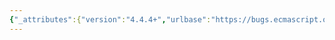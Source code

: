 ```yaml
---
{"_attributes":{"version":"4.4.4+","urlbase":"https://bugs.ecmascript.org/","maintainer":"dherman@mozilla.com"},"bug":{"bug_id":305,"creation_ts":"2012-03-12 17:52:00 -0700","short_desc":"15.7.4.6: Bugs in Number.prototype.toExponential algorithm","delta_ts":"2012-05-04 14:52:13 -0700","product":"Draft for 6th Edition","component":"technical issue","version":"Rev 6: February 2012 Draft","rep_platform":"All","op_sys":"All","bug_status":"RESOLVED","resolution":"FIXED","priority":"Normal","bug_severity":"normal","dependson":301,"everconfirmed":true,"reporter":{"uid":"allen","name":"Allen Wirfs-Brock"},"assigned_to":{"uid":"allen","name":"Allen Wirfs-Brock"},"cc":"dox.jin","long_desc":[{"commentid":751,"comment_count":0,"who":{"uid":"allen","name":"Allen Wirfs-Brock"},"bug_when":"2012-03-12 17:52:28 -0700","thetext":"+++ This bug was initially created as a clone of Bug #301 +++\n\nWhen this Number value is 0 and fractionDigits > 0, according to the algorithm in 15.7.4.6, result is wrong. For example, here are the steps taken for (0).toExponential(1):\n\n1. x = 0\n2. f = 1\n3. skip\n4. s = \"\"\n5. skip\n6. skip\n7. skip\n8. then\n\ta. f = 0\n\tb. m = \"0\"\n\tc. e = 0\n9. skip\n10. skip\n11. then\n\ta. c = \"+\"\n\tb. d = \"0\"\n12. skip\n13. m = \"0e+0\"\n14. return \"0e+0\"\n\n\nThe step 8.a \"a. Let f = 0.\" should be \"a. if fractionDigits is undefined, then let f = 0.\"."},{"commentid":752,"comment_count":1,"who":{"uid":"allen","name":"Allen Wirfs-Brock"},"bug_when":"2012-03-12 17:53:20 -0700","thetext":"This is an ES5 bug that also needs to be repaired in ES6"},{"commentid":893,"comment_count":2,"who":{"uid":"allen","name":"Allen Wirfs-Brock"},"bug_when":"2012-05-04 14:52:13 -0700","thetext":"fixed in May 4 2012 draft"}]}}
---
```

